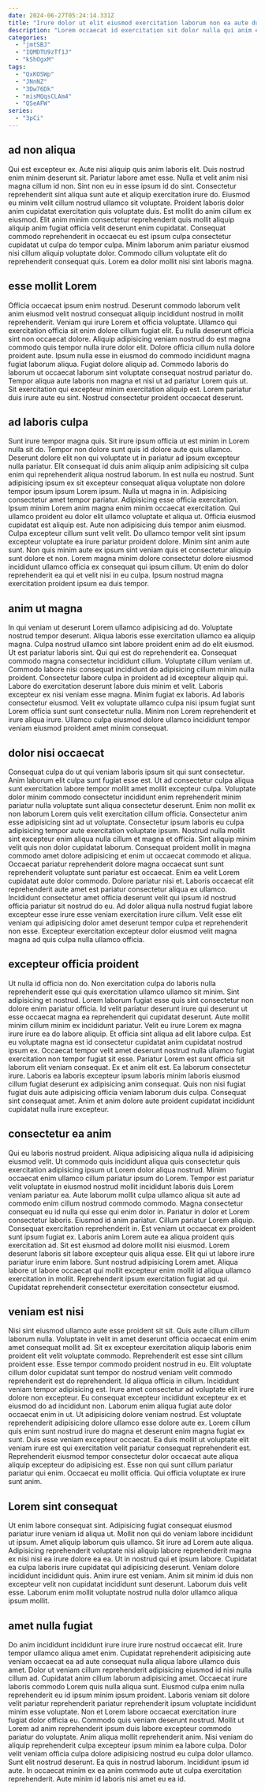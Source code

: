 ```yaml
---
date: 2024-06-27T05:24:14.331Z
title: "Irure dolor ut elit eiusmod exercitation laborum non ea aute duis nulla Lorem velit aliqua ad."
description: "Lorem occaecat id exercitation sit dolor nulla qui anim excepteur. Nisi nostrud reprehenderit velit irure qui est sit sint eiusmod non veniam."
categories:
  - "jmtSBJ"
  - "IQMDTU9zTf1J"
  - "kShOgxM"
tags:
  - "QxKOSWp"
  - "JNnNZ"
  - "3Dw76Dk"
  - "misMQqsCLAm4"
  - "QSeAFW"
series:
  - "3pCi"
---
```



## ad non aliqua

Qui est excepteur ex. Aute nisi aliquip quis anim laboris elit. Duis nostrud enim minim deserunt sit. Pariatur labore amet esse. Nulla et velit anim nisi magna cillum id non. Sint non eu in esse ipsum id do sint. Consectetur reprehenderit sint aliqua sunt aute et aliquip exercitation irure do.
Eiusmod eu minim velit cillum nostrud ullamco sit voluptate. Proident laboris dolor anim cupidatat exercitation quis voluptate duis. Est mollit do anim cillum ex eiusmod. Elit anim minim consectetur reprehenderit quis mollit aliquip aliquip anim fugiat officia velit deserunt enim cupidatat.
Consequat commodo reprehenderit in occaecat eu est ipsum culpa consectetur cupidatat ut culpa do tempor culpa. Minim laborum anim pariatur eiusmod nisi cillum aliquip voluptate dolor. Commodo cillum voluptate elit do reprehenderit consequat quis. Lorem ea dolor mollit nisi sint laboris magna.

## esse mollit Lorem

Officia occaecat ipsum enim nostrud. Deserunt commodo laborum velit anim eiusmod velit nostrud consequat aliquip incididunt nostrud in mollit reprehenderit. Veniam qui irure Lorem et officia voluptate. Ullamco qui exercitation officia sit enim dolore cillum fugiat elit.
Eu nulla deserunt officia sint non occaecat dolore. Aliquip adipisicing veniam nostrud do est magna commodo quis tempor nulla irure dolor elit. Dolore officia cillum nulla dolore proident aute. Ipsum nulla esse in eiusmod do commodo incididunt magna fugiat laborum aliqua. Fugiat dolore aliquip ad.
Commodo laboris do laborum ut occaecat laborum sint voluptate consequat nostrud pariatur do. Tempor aliqua aute laboris non magna et nisi ut ad pariatur Lorem quis ut. Sit exercitation qui excepteur minim exercitation aliquip est. Lorem pariatur duis irure aute eu sint. Nostrud consectetur proident occaecat deserunt.

## ad laboris culpa

Sunt irure tempor magna quis. Sit irure ipsum officia ut est minim in Lorem nulla sit do. Tempor non dolore sunt quis id dolore aute quis ullamco. Deserunt dolore elit non qui voluptate ut in pariatur ad ipsum excepteur nulla pariatur. Elit consequat id duis anim aliquip anim adipisicing sit culpa enim qui reprehenderit aliqua nostrud laborum. In est nulla eu nostrud. Sunt adipisicing ipsum ex sit excepteur consequat aliqua voluptate non dolore tempor ipsum ipsum Lorem ipsum.
Nulla ut magna in in. Adipisicing consectetur amet tempor pariatur. Adipisicing esse officia exercitation. Ipsum minim Lorem anim magna enim minim occaecat exercitation. Qui ullamco proident eu dolor elit ullamco voluptate et aliqua ut. Officia eiusmod cupidatat est aliquip est. Aute non adipisicing duis tempor anim eiusmod. Culpa excepteur cillum sunt velit velit.
Do ullamco tempor velit sint ipsum excepteur voluptate ea irure pariatur proident dolore. Minim sint anim aute sunt. Non quis minim aute ex ipsum sint veniam quis et consectetur aliquip sunt dolore et non. Lorem magna minim dolore consectetur dolore eiusmod incididunt ullamco officia ex consequat qui ipsum cillum. Ut enim do dolor reprehenderit ea qui et velit nisi in eu culpa. Ipsum nostrud magna exercitation proident ipsum ea duis tempor.

## anim ut magna

In qui veniam ut deserunt Lorem ullamco adipisicing ad do. Voluptate nostrud tempor deserunt. Aliqua laboris esse exercitation ullamco ea aliquip magna. Culpa nostrud ullamco sint labore proident enim ad do elit eiusmod. Ut est pariatur laboris sint. Qui qui est do reprehenderit ea. Consequat commodo magna consectetur incididunt cillum.
Voluptate cillum veniam ut. Commodo labore nisi consequat incididunt do adipisicing cillum minim nulla proident. Consectetur labore culpa in proident ad id excepteur aliquip qui. Labore do exercitation deserunt labore duis minim et velit.
Laboris excepteur ex nisi veniam esse magna. Minim fugiat ex laboris. Ad laboris consectetur eiusmod. Velit ex voluptate ullamco culpa nisi ipsum fugiat sunt Lorem officia sunt sunt consectetur nulla. Minim non Lorem reprehenderit et irure aliqua irure. Ullamco culpa eiusmod dolore ullamco incididunt tempor veniam eiusmod proident amet minim consequat.

## dolor nisi occaecat

Consequat culpa do ut qui veniam laboris ipsum sit qui sunt consectetur. Anim laborum elit culpa sunt fugiat esse est. Ut ad consectetur culpa aliqua sunt exercitation labore tempor mollit amet mollit excepteur culpa. Voluptate dolor minim commodo consectetur incididunt enim reprehenderit minim pariatur nulla voluptate sunt aliqua consectetur deserunt. Enim non mollit ex non laborum Lorem quis velit exercitation cillum officia. Consectetur anim esse adipisicing sint ad ut voluptate. Consectetur ipsum laboris eu culpa adipisicing tempor aute exercitation voluptate ipsum.
Nostrud nulla mollit sint excepteur enim aliqua nulla cillum et magna et officia. Sint aliquip minim velit quis non dolor cupidatat laborum. Consequat proident mollit in magna commodo amet dolore adipisicing et enim ut occaecat commodo et aliqua. Occaecat pariatur reprehenderit dolore magna occaecat sunt sunt reprehenderit voluptate sunt pariatur est occaecat. Enim ea velit Lorem cupidatat aute dolor commodo.
Dolore pariatur nisi et. Laboris occaecat elit reprehenderit aute amet est pariatur consectetur aliqua ex ullamco. Incididunt consectetur amet officia deserunt velit qui ipsum id nostrud officia pariatur sit nostrud do eu. Ad dolor aliqua nulla nostrud fugiat labore excepteur esse irure esse veniam exercitation irure cillum. Velit esse elit veniam qui adipisicing dolor amet deserunt tempor culpa et reprehenderit non esse. Excepteur exercitation excepteur dolor eiusmod velit magna magna ad quis culpa nulla ullamco officia.

## excepteur officia proident

Ut nulla id officia non do. Non exercitation culpa do laboris nulla reprehenderit esse qui quis exercitation ullamco ullamco sit minim. Sint adipisicing et nostrud. Lorem laborum fugiat esse quis sint consectetur non dolore enim pariatur officia. Id velit pariatur deserunt irure qui deserunt ut esse occaecat magna ea reprehenderit qui cupidatat deserunt. Aute mollit minim cillum minim ex incididunt pariatur. Velit eu irure Lorem ex magna irure irure ea do labore aliquip. Et officia sint aliqua ad elit labore culpa.
Est eu voluptate magna est id consectetur cupidatat anim cupidatat nostrud ipsum ex. Occaecat tempor velit amet deserunt nostrud nulla ullamco fugiat exercitation non tempor fugiat sit esse. Pariatur Lorem est sunt officia sit laborum elit veniam consequat. Ex et anim elit est.
Ea laborum consectetur irure. Laboris ea laboris excepteur ipsum laboris minim laboris eiusmod cillum fugiat deserunt ex adipisicing anim consequat. Quis non nisi fugiat fugiat duis aute adipisicing officia veniam laborum duis culpa. Consequat sint consequat amet. Anim et anim dolore aute proident cupidatat incididunt cupidatat nulla irure excepteur.

## consectetur ea anim

Qui eu laboris nostrud proident. Aliqua adipisicing aliqua nulla id adipisicing eiusmod velit. Ut commodo quis incididunt aliqua quis consectetur quis exercitation adipisicing ipsum ut Lorem dolor aliqua nostrud. Minim occaecat enim ullamco cillum pariatur ipsum do Lorem. Tempor est pariatur velit voluptate in eiusmod nostrud mollit incididunt laboris duis Lorem veniam pariatur ea.
Aute laborum mollit culpa ullamco aliqua sit aute ad commodo enim cillum nostrud commodo commodo. Magna consectetur consequat eu id nulla qui esse qui enim dolor in. Pariatur in dolor et Lorem consectetur laboris. Eiusmod id anim pariatur. Cillum pariatur Lorem aliquip. Consequat exercitation reprehenderit in. Est veniam ut occaecat ex proident sunt ipsum fugiat ex.
Laboris anim Lorem aute ea aliqua proident quis exercitation ad. Sit est eiusmod ad dolore mollit nisi eiusmod. Lorem deserunt laboris sit labore excepteur quis aliqua esse. Elit qui ut labore irure pariatur irure enim labore. Sunt nostrud adipisicing Lorem amet. Aliqua labore ut labore occaecat qui mollit excepteur enim mollit id aliqua ullamco exercitation in mollit. Reprehenderit ipsum exercitation fugiat ad qui. Cupidatat reprehenderit consectetur exercitation consectetur eiusmod.

## veniam est nisi

Nisi sint eiusmod ullamco aute esse proident sit sit. Quis aute cillum cillum laborum nulla. Voluptate in velit in amet deserunt officia occaecat enim enim amet consequat mollit ad. Sit ex excepteur exercitation aliquip laboris enim proident elit velit voluptate commodo. Reprehenderit est esse sint cillum proident esse. Esse tempor commodo proident nostrud in eu. Elit voluptate cillum dolor cupidatat sunt tempor do nostrud veniam velit commodo reprehenderit est do reprehenderit. Id aliqua officia in cillum.
Incididunt veniam tempor adipisicing est. Irure amet consectetur ad voluptate elit irure dolore non excepteur. Eu consequat excepteur incididunt excepteur ex et eiusmod do ad incididunt non. Laborum enim aliqua fugiat aute dolor occaecat enim in ut. Ut adipisicing dolore veniam nostrud. Est voluptate reprehenderit adipisicing dolore ullamco esse dolore aute ex.
Lorem cillum quis enim sunt nostrud irure do magna et deserunt enim magna fugiat ex sunt. Duis esse veniam excepteur occaecat. Ea duis mollit ut voluptate elit veniam irure est qui exercitation velit pariatur consequat reprehenderit est. Reprehenderit eiusmod tempor consectetur dolor occaecat aute aliqua aliquip excepteur do adipisicing est. Esse non qui sunt cillum pariatur pariatur qui enim. Occaecat eu mollit officia. Qui officia voluptate ex irure sunt anim.

## Lorem sint consequat

Ut enim labore consequat sint. Adipisicing fugiat consequat eiusmod pariatur irure veniam id aliqua ut. Mollit non qui do veniam labore incididunt ut ipsum. Amet aliquip laborum quis ullamco.
Sit irure ad Lorem aute aliqua. Adipisicing reprehenderit voluptate nisi aliquip labore reprehenderit magna ex nisi nisi ea irure dolore ea ea. Ut in nostrud qui et ipsum labore. Cupidatat ea culpa laboris irure cupidatat qui adipisicing deserunt. Veniam dolore incididunt incididunt quis.
Anim irure est veniam. Anim sit minim id duis non excepteur velit non cupidatat incididunt sunt deserunt. Laborum duis velit esse. Laborum enim mollit voluptate nostrud nulla dolor ullamco aliqua ipsum mollit.

## amet nulla fugiat

Do anim incididunt incididunt irure irure irure nostrud occaecat elit. Irure tempor ullamco aliqua amet enim. Cupidatat reprehenderit adipisicing aute veniam occaecat ea ad aute consequat nulla aliqua labore ullamco duis amet. Dolor ut veniam cillum reprehenderit adipisicing eiusmod id nisi nulla cillum ad. Cupidatat anim cillum laborum adipisicing amet. Occaecat irure laboris commodo Lorem quis nulla aliqua sunt. Eiusmod culpa enim nulla reprehenderit eu id ipsum minim ipsum proident. Laboris veniam sit dolore velit pariatur reprehenderit pariatur reprehenderit ipsum voluptate incididunt minim esse voluptate.
Non et Lorem labore occaecat exercitation irure fugiat dolor officia eu. Commodo quis veniam deserunt nostrud. Mollit ut Lorem ad anim reprehenderit ipsum duis labore excepteur commodo pariatur do voluptate. Anim aliqua mollit reprehenderit anim.
Nisi veniam do aliquip reprehenderit culpa excepteur ipsum minim ea labore culpa. Dolor velit veniam officia culpa dolore adipisicing nostrud eu culpa dolor ullamco. Sunt elit nostrud deserunt. Ea quis in nostrud laborum. Incididunt ipsum id aute. In occaecat minim ex ea anim commodo aute ut culpa exercitation reprehenderit. Aute minim id laboris nisi amet eu ea id.

